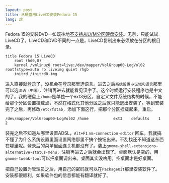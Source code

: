 ```yaml
---
layout: post
title: 从硬盘用LiveCD安装Fedora 15
lang: zh
---
```


Fedora 15的安装DVD一如既往地[不支持从LVM分区硬盘安装](http://docs.fedoraproject.org/en-US/Fedora/15/html/Installation_Guide/s1-steps-hd-installs-x86.html)。无奈，只能试试LiveCD了。LiveCD和DVD不同的一点是，LiveCD复制出来必须放在分区的根目录。

```text
title Fedora 15 LiveCD
	root (hd0,0)
	kernel /vmlinuz0 root=live:/dev/mapper/VolGroup00-LogVol02 rootfstype=auto ro liveimg quiet rhgb
	initrd /initrd0.img
```

进入直接就登录了，没机会在登录那里选语言。进去之后`系统设置`->`区域和语言`那里可以选`汉语（中国）`，注销再进去就能看见汉字了。这个时候运行安装程序也是中文的了。我的硬盘上`/home`是单独一个ext3分区，自定义文件系统结构的时候，不能给那个分区设置挂载点，不然在格式化其他分区之后就只能退出安装了。等到安装完了之后，再修改`/etc/fstab`，添加下面这行，把那个分区挂载起来，重启。

```text
/dev/mapper/VolGroup00-LogVol02 /home			ext3	defaults	1 2
```

装完之后不知道从哪里设置ADSL，`Alt+F1` `nm-connection-editor` 回车，我就搞不懂了为什么系统设置里面设置网络那里不搞个按钮出来。不乱找还不知道这东西在哪里呢。登录后的菜单里面连关机都没有了。装上`gnome-shell-extensions-alternative-status-menu`，注销再进去之后就会出现了。桌面默认是空的，用`gnome-tweak-tool`可以把桌面调出来。桌面其实没啥用，空桌面才是好桌面。

把自己设置为管理员之后，用自己的密码就可以在`PackageKit`那里安装软件了。安装都很顺利，如果软件包的信息都能有翻译就好了。


